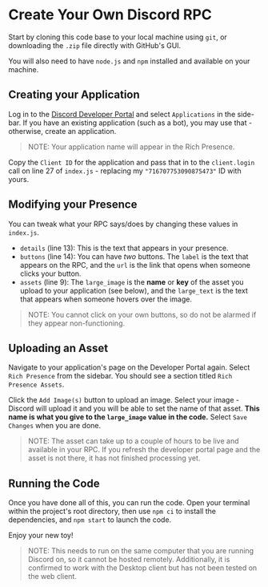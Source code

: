 # Create Your Own Discord RPC

Start by cloning this code base to your local machine using `git`, or downloading the `.zip` file directly with GitHub's GUI.

You will also need to have `node.js` and `npm` installed and available on your machine.

## Creating your Application

Log in to the [Discord Developer Portal](https://discord.com/developers/) and select `Applications` in the side-bar. If you have an existing application (such as a bot), you may use that - otherwise, create an application. 

> NOTE: Your application name will appear in the Rich Presence.

Copy the `Client ID` for the application and pass that in to the `client.login` call on line 27 of `index.js` - replacing my `"716707753090875473"` ID with yours.

## Modifying your Presence

You can tweak what your RPC says/does by changing these values in `index.js`.

- `details` (line 13): This is the text that appears in your presence.
- `buttons` (line 14): You can have *two* buttons. The `label` is the text that appears on the RPC, and the `url` is the link that opens when someone clicks your button.
- `assets` (line 9): The `large_image` is the **name** or **key** of the asset you upload to your application (see below), and the `large_text` is the text that appears when someone hovers over the image.

> NOTE: You cannot click on your own buttons, so do not be alarmed if they appear non-functioning.

## Uploading an Asset

Navigate to your application's page on the Developer Portal again. Select `Rich Presence` from the sidebar. You should see a section titled `Rich Presence Assets`.

Click the `Add Image(s)` button to upload an image. Select your image - Discord will upload it and you will be able to set the name of that asset. **This name is what you give to the `large_image` value in the code.** Select `Save Changes` when you are done.

> NOTE: The asset can take up to a couple of hours to be live and available in your RPC. If you refresh the developer portal page and the asset is not there, it has not finished processing yet.

## Running the Code

Once you have done all of this, you can run the code. Open your terminal within the project's root directory, then use `npm ci` to install the dependencies, and `npm start` to launch the code.

Enjoy your new toy!

> NOTE: This needs to run on the same computer that you are running Discord on, so it cannot be hosted remotely. Additionally, it is confirmed to work with the Desktop client but has not been tested on the web client.
